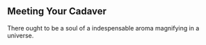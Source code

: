 Meeting Your Cadaver
--------------------
There ought to be a soul of a indespensable aroma magnifying in a universe.  
